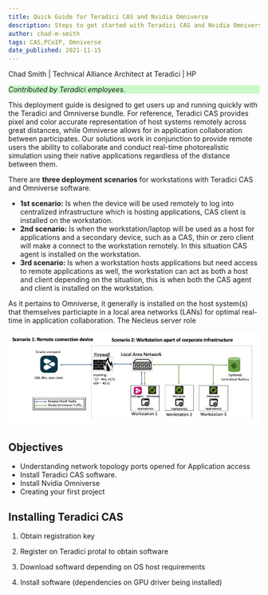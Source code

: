 ```yaml
---
title: Quick Guide for Teradici CAS and Nvidia Omniverse
description: Steps to get started with Teradici CAS and Nvidia Omniverse solution for remote collaboration
author: chad-m-smith
tags: CAS,PCoIP, Omniverse 
date_published: 2021-11-15
---
```


Chad Smith | Technical Alliance Architect at Teradici | HP

<p style="background-color:#CAFACA;"><i>Contributed by Teradici employees.</i></p>

This deployment guide is designed to get users up and running quickly with the Teradici and Omniverse bundle. For reference, Teradici CAS provides pixel and color accurate representation of host systems remotely across great distances, while Omniverse allows for in application collaboration between participates.  Our solutions work in conjunction to provide remote users the ability to collaborate and conduct real-time photorealistic simulation using their native applications regardless of the distance between them. 

There are **three deployment scenarios** for workstations with Teradici CAS and Omniverse software. 
+ **1st scenario:** Is when the device will be used remotely to log into centralized infrastructure which is hosting applications, CAS client is installed on the workstation. 
+ **2nd scenario:** Is when the workstation/laptop will be used as a host for applications and a secondary device, such as a CAS, thin or zero client will make a connect to the workstation remotely. In this situation CAS agent is installed on the workstation. 
+ **3rd scenario:** Is when a workstation hosts applications but need access to remote applications as well, the workstation can act as both a host and client depending on the situation, this is when both the CAS agent and client is installed on the workstation.

As it pertains to Omniverse, it generally is installed on the host system(s) that themselves particiapte in a local area networks (LANs) for optimal real-time in application collaboration. The Necleus server role 

![image](https://github.com/ChadSmithTeradici/Teradici_CAS_Omniverse_deployment_guide/blob/main/images/QS-CASandOmniverseDiagram.jpg)

## Objectives

+ Understanding network topology ports opened for Application access
+ Install Teradici CAS software.
+ Install Nvidia Omniverse
+ Creating your first project



## Installing Teradici CAS

1. Obtain registration key

1. Register on Teradici protal to obtain software

1. Download softward depending on OS host requirements

1. Install software (dependencies on GPU driver being installed)
